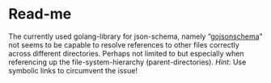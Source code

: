# Read-me #

The currently used golang-library for json-schema, namely “[gojsonschema](<https://github.com/xeipuuv/gojsonschema>)” not seems to be capable to resolve references to other files correctly across different directories. Perhaps not limited to but especially when referencing up the file-system-hierarchy (parent-directories). *Hint*: Use symbolic links to circumvent the issue!
